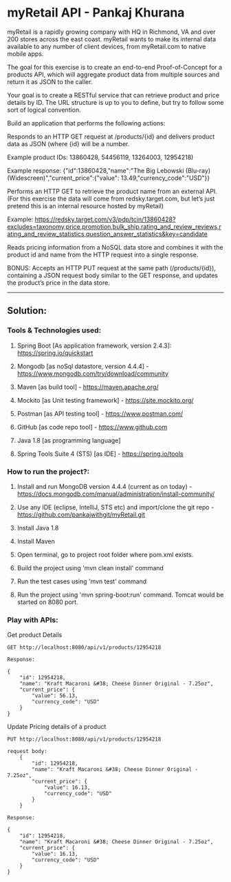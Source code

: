 # myRetail API - Pankaj Khurana

myRetail is a rapidly growing company with HQ in Richmond, VA and over 200 stores across the east coast. myRetail wants to make its internal data available to any number of client devices, from myRetail.com to native mobile apps.

The goal for this exercise is to create an end-to-end Proof-of-Concept for a products API, which will aggregate product data from multiple sources and return it as JSON to the caller. 

Your goal is to create a RESTful service that can retrieve product and price details by ID. The URL structure is up to you to define, but try to follow some sort of logical convention.

Build an application that performs the following actions: 

Responds to an HTTP GET request at /products/{id} and delivers product data as JSON (where {id} will be a number. 

Example product IDs: 13860428, 54456119, 13264003, 12954218) 

Example response: {"id":13860428,"name":"The Big Lebowski (Blu-ray) (Widescreen)","current_price":{"value": 13.49,"currency_code":"USD"}}

Performs an HTTP GET to retrieve the product name from an external API. (For this exercise the data will come from redsky.target.com, but let’s just pretend this is an internal resource hosted by myRetail)

Example: https://redsky.target.com/v3/pdp/tcin/13860428?excludes=taxonomy,price,promotion,bulk_ship,rating_and_review_reviews,rating_and_review_statistics,question_answer_statistics&key=candidate 

Reads pricing information from a NoSQL data store and combines it with the product id and name from the HTTP request into a single response.

BONUS: Accepts an HTTP PUT request at the same path (/products/{id}), containing a JSON request body similar to the GET response, and updates the product’s price in the data store.

*********************************************************************************************************************************
## __Solution:__

### __Tools & Technologies used:__
1. Spring Boot [As application framework, version 2.4.3]: https://spring.io/quickstart

2. Mongodb [as noSql datastore, version 4.4.4] - https://www.mongodb.com/try/download/community

3. Maven [as build tool] - https://maven.apache.org/

4. Mockito [as Unit testing framework] - https://site.mockito.org/

5. Postman [as API testing tool] - https://www.postman.com/

6. GitHub [as code repo tool] - https://www.github.com

7. Java 1.8 [as programming language]

8. Spring Tools Suite 4 (STS) [as IDE] - https://spring.io/tools

### __How to run the project?:__
1. Install and run MongoDB version 4.4.4 (current as on today) - https://docs.mongodb.com/manual/administration/install-community/

2. Use any IDE (eclipse, IntelliJ, STS etc) and import/clone the git repo - https://github.com/pankajwithgit/myRetail.git

4. Install Java 1.8

5. Install Maven

6. Open terminal, go to project root folder where pom.xml exists.

7. Build the project using 'mvn clean install' command

8. Run the test cases using 'mvn test' command

9. Run the project using 'mvn spring-boot:run' command. Tomcat would be started on 8080 port.

### __Play with APIs:__

Get product Details

    GET http://localhost:8080/api/v1/products/12954218

    Response:

    {
        "id": 12954218,
        "name": "Kraft Macaroni &#38; Cheese Dinner Original - 7.25oz",
        "current_price": {
            "value": 56.13,
            "currency_code": "USD"
        }   
    }

Update Pricing details of a product

    PUT http://localhost:8080/api/v1/products/12954218

    request body:
        {
            "id": 12954218,
            "name": "Kraft Macaroni &#38; Cheese Dinner Original - 7.25oz",
            "current_price": {
                "value": 16.13,
                "currency_code": "USD"
            }
        }

    Response:

    {
        "id": 12954218,
        "name": "Kraft Macaroni &#38; Cheese Dinner Original - 7.25oz",
        "current_price": {
            "value": 16.13,
            "currency_code": "USD"
        }
    }

